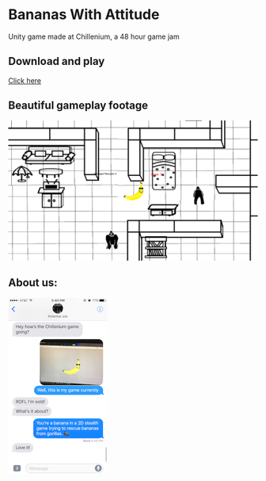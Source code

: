 # Bananas With Attitude
Unity game made at Chillenium, a 48 hour game jam
## Download and play
[Click here](https://bananaswithattitude.itch.io/bananaswithattitude)
## Beautiful gameplay footage
![Gameplay](/Assets/ReadmeAssets/BananasWithAttitudeGameplay.png)
## About us:
![About The Game](/Assets/ReadmeAssets/aboutTheGame.png)
